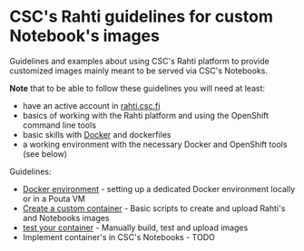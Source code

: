 # CSC's Rahti guidelines for custom Notebook's images
Guidelines and examples about using CSC's Rahti platform to provide customized images mainly meant to be served via CSC's Notebooks.

**Note** that to be able to follow these guidelines you will need at least:
- have an active account in [rahti.csc.fi](https://rahti.csc.fi/)
- basics of working with the Rahti platform and using the OpenShift command line tools
- basic skills with [Docker](https://docs.docker.com/) and dockerfiles
- a working environment with the necessary Docker and OpenShift tools (see below)

Guidelines:
- [Docker environment](./pouta_docker_factory.md) - setting up a dedicated Docker environment locally or in a Pouta VM
- [Create a custom container](./create_custom_rahti_images.md) - Basic scripts to create and upload Rahti's and Notebooks images
- [test your container](./testing_your_container.md) - Manually build, test and upload images
- Implement container's in CSC's Notebooks - TODO
